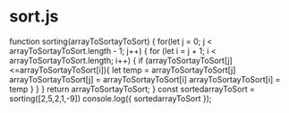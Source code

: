 # sort.js
function sorting(arrayToSortayToSort) {
    for(let j = 0; j < arrayToSortayToSort.length - 1; j++) {
        for (let i = j + 1; i < arrayToSortayToSort.length; i++) {
            if (arrayToSortayToSort[j] <=arrayToSortayToSort[i]){
                let temp = arrayToSortayToSort[j]
                arrayToSortayToSort[j] = arrayToSortayToSort[i]
                arrayToSortayToSort[i] = temp
            }
        }
    }
    return arrayToSortayToSort;
}
const sortedarrayToSort = sorting([2,5,2,1,-9])
console.log({ sortedarrayToSort });

